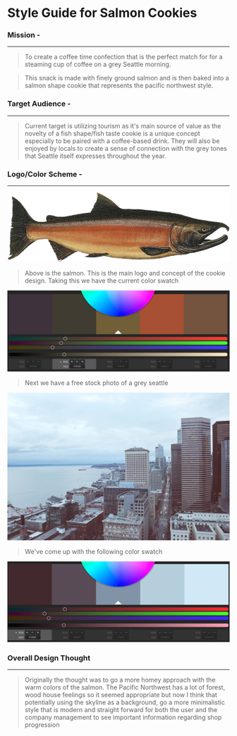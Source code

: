 # Style Guide for Salmon Cookies

### Mission -
***
> To create a coffee time confection that is the perfect match for
> for a steaming cup of coffee on a grey Seattle morning.

> This snack is made with finely ground salmon and is then baked
> into a salmon shape cookie that represents the pacific northwest
> style.

### Target Audience - 
***
> Current target is utilizing tourism as it's main source of value
> as the novelty of a fish shape/fish taste cookie is a unique concept
> especially to be paired with a coffee-based drink. They will also be
> enjoyed by locals to create a sense of connection with the grey tones
> that Seattle itself expresses throughout the year.

### Logo/Color Scheme - 
***

![alt text](../img/salmon.png "Salmon Logo")

> Above is the salmon. This is the main logo and concept of the cookie design.
> Taking this we have the current color swatch

![alt text](color-swatch-salmon.png "Color Swatch created from Salmon")

> Next we have a free stock photo of a grey seattle

![alt text](../img/seattle-skyline.jpg "Seattle Photo")

> We've come up with the following color swatch

![alt text](color-swatch-skyline.png "Color Swatch created from Skyline")

### Overall Design Thought
***
> Originally the thought was to go a more homey approach with the warm colors of the
> salmon. The Pacific Northwest has a lot of forest, wood house feelings so it
> seemed appropriate but now I think that potentially using the skyline as a background,
> go a more minimalistic style that is modern and straight forward for both the user
> and the company management to see important information regarding shop progression

